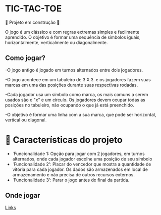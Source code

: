 # TIC-TAC-TOE

:construction: Projeto em construção :construction:

O jogo é um clássico e com regras extremas simples e facilmente aprendido.
O objetivo é formar uma sequência de símbolos iguais, horizontalmente, verticalmente ou diagonalmente.

## Como jogar?

-O jogo antigo é jogado em turnos alternados entre dois jogadores.

-O jogo acontece em um tabuleiro de 3 X 3. e os jogadores fazem suas marcas em uma das posições durante suas respectivas rodadas.

-Cada jogador usa um símbolo como marca, os mais comuns a serem usados são o "x" e um círculo. Os jogadores devem ocupar todas as posições no tabuleiro, não ocupando o que já está preenchido.

-O objetivo é formar uma linha com a sua marca, que pode ser horizontal, vertical ou diagonal.

# :hammer: Características do projeto

- 'Funcionalidade 1: Opção para jogar com 2 jogadores, em turnos alternados, onde cada jogador escolhe uma posição de seu símbolo
- 'Funcionalidade 2': Placar do vencedor que mostra a quantidade de vitória para cada jogador. Os dados são armazenados em local de armazenamento e não precisa de outros recursos externos.
- 'Funcionalidade 3': Parar o jogo antes do final da partida.

## Onde jogar

[Links](https://marciomazeu.github.io/tic-tac-toe/)
